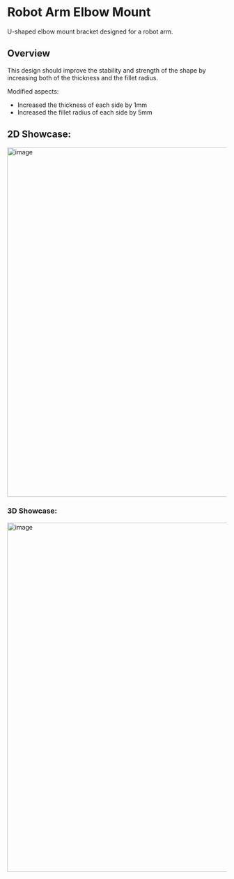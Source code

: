 # Robot Arm Elbow Mount

U-shaped elbow mount bracket designed for a robot arm.

## Overview
This design should improve the stability and strength of the shape by increasing both of the thickness and the fillet radius.
  
Modified aspects:

- Increased the thickness of each side by 1mm
- Increased the fillet radius of each side by 5mm



## 2D Showcase:
<img width="800" height="800" alt="image" src="https://github.com/user-attachments/assets/60d9cf9b-80cb-4084-8c33-e0c3b08c84de" />


### 3D Showcase:

<img width="800" height="800" alt="image" src="https://github.com/user-attachments/assets/bf68c397-97b4-49cc-8ec1-e31df58f8a46" />
